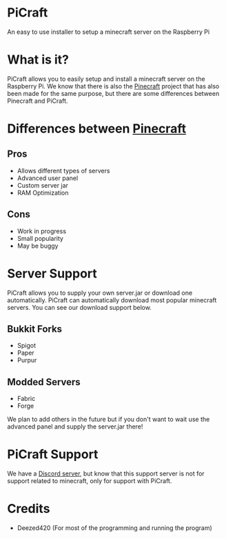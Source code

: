 # PiCraft
An easy to use installer to setup a minecraft server on the Raspberry Pi

# What is it?
PiCraft allows you to easily setup and install a minecraft server on the Raspberry Pi.
We know that there is also the [Pinecraft](https://github.com/Cat5TV/pinecraft) project that has also been made for the same purpose, but there are some differences between Pinecraft and PiCraft.

# Differences between [Pinecraft](https://github.com/Cat5TV/pinecraft)
## Pros
* Allows different types of servers
* Advanced user panel
* Custom server jar
* RAM Optimization

## Cons
* Work in progress
* Small popularity
* May be buggy

# Server Support
PiCraft allows you to supply your own server.jar or download one automatically. PiCraft can automatically download most popular minecraft servers. You can see our download support below.

## Bukkit Forks
* Spigot
* Paper
* Purpur

## Modded Servers
* Fabric
* Forge

We plan to add others in the future but if you don't want to wait use the advanced panel and supply the server.jar there!

# PiCraft Support
We have a [Discord server](https://discord.gg/HhtjQU3GZr), but know that this support server is not for support related to minecraft, only for support with PiCraft.

# Credits
* Deezed420 (For most of the programming and running the program)
